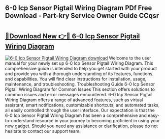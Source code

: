 ## 6-0 Icp Sensor Pigtail Wiring Diagram PDf Free Download - Part-kry Service Owner Guide CCqsr

# <h2><a href="http://dflcft.blite.top/?on=6-0+Icp+Sensor+Pigtail+Wiring+Diagram">🔗Download New 👉🔴 6-0 Icp Sensor Pigtail Wiring Diagram</a></h2>

[![6-0 Icp Sensor Pigtail Wiring Diagram download](https://i.imgur.com/lujVjoI.png)](http://dflcft.blite.top/?on=6-0+Icp+Sensor+Pigtail+Wiring+Diagram)
Welcome to the user manual for your newly set up 6-0 Icp Sensor Pigtail Wiring Diagram. This comprehensive guide is intended to help you get started with your product and provide you with a thorough understanding of its features, functions, and capabilities. You will find clear instructions for installation, usage, maintenance, and troubleshooting. Troubleshooting Guide 6-0 Icp Sensor Pigtail Wiring Diagram for Common Issues This section offers solutions to common issues and error messages encountered. 6-0 Icp Sensor Pigtail Wiring Diagram offers a range of advanced features, such as virtual assistant, smart notifications, customizable shortcuts, and automated tasks, all easily controlled through the user interface. Our expectation is that the 6-0 Icp Sensor Pigtail Wiring Diagram has been a comprehensive and easy-to-understand resource in your journey to becoming proficient in using your new gadget. Should you need any assistance or clarification, please do not hesitate to contact our support team.
